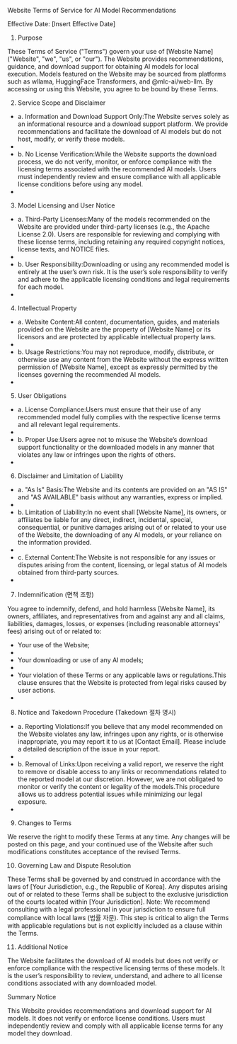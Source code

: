 Website Terms of Service for AI Model Recommendations

Effective Date: [Insert Effective Date]

1. Purpose

These Terms of Service ("Terms") govern your use of [Website Name] ("Website", "we", "us", or "our"). The Website provides recommendations, guidance, and download support for obtaining AI models for local execution. Models featured on the Website may be sourced from platforms such as wllama, HuggingFace Transformers, and @mlc-ai/web-llm. By accessing or using this Website, you agree to be bound by these Terms.

2. Service Scope and Disclaimer

- a. Information and Download Support Only:The Website serves solely as an informational resource and a download support platform. We provide recommendations and facilitate the download of AI models but do not host, modify, or verify these models.
-
- b. No License Verification:While the Website supports the download process, we do not verify, monitor, or enforce compliance with the licensing terms associated with the recommended AI models. Users must independently review and ensure compliance with all applicable license conditions before using any model.
-

3. Model Licensing and User Notice

- a. Third-Party Licenses:Many of the models recommended on the Website are provided under third-party licenses (e.g., the Apache License 2.0). Users are responsible for reviewing and complying with these license terms, including retaining any required copyright notices, license texts, and NOTICE files.
-
- b. User Responsibility:Downloading or using any recommended model is entirely at the user’s own risk. It is the user’s sole responsibility to verify and adhere to the applicable licensing conditions and legal requirements for each model.
-

4. Intellectual Property

- a. Website Content:All content, documentation, guides, and materials provided on the Website are the property of [Website Name] or its licensors and are protected by applicable intellectual property laws.
-
- b. Usage Restrictions:You may not reproduce, modify, distribute, or otherwise use any content from the Website without the express written permission of [Website Name], except as expressly permitted by the licenses governing the recommended AI models.
-

5. User Obligations

- a. License Compliance:Users must ensure that their use of any recommended model fully complies with the respective license terms and all relevant legal requirements.
-
- b. Proper Use:Users agree not to misuse the Website’s download support functionality or the downloaded models in any manner that violates any law or infringes upon the rights of others.
-

6. Disclaimer and Limitation of Liability

- a. "As Is" Basis:The Website and its contents are provided on an "AS IS" and "AS AVAILABLE" basis without any warranties, express or implied.
-
- b. Limitation of Liability:In no event shall [Website Name], its owners, or affiliates be liable for any direct, indirect, incidental, special, consequential, or punitive damages arising out of or related to your use of the Website, the downloading of any AI models, or your reliance on the information provided.
-
- c. External Content:The Website is not responsible for any issues or disputes arising from the content, licensing, or legal status of AI models obtained from third-party sources.
-

7. Indemnification (면책 조항)

You agree to indemnify, defend, and hold harmless [Website Name], its owners, affiliates, and representatives from and against any and all claims, liabilities, damages, losses, or expenses (including reasonable attorneys' fees) arising out of or related to:

- Your use of the Website;
-
- Your downloading or use of any AI models;
-
- Your violation of these Terms or any applicable laws or regulations.This clause ensures that the Website is protected from legal risks caused by user actions.
-

8. Notice and Takedown Procedure (Takedown 절차 명시)

- a. Reporting Violations:If you believe that any model recommended on the Website violates any law, infringes upon any rights, or is otherwise inappropriate, you may report it to us at [Contact Email]. Please include a detailed description of the issue in your report.
-
- b. Removal of Links:Upon receiving a valid report, we reserve the right to remove or disable access to any links or recommendations related to the reported model at our discretion. However, we are not obligated to monitor or verify the content or legality of the models.This procedure allows us to address potential issues while minimizing our legal exposure.
-

9. Changes to Terms

We reserve the right to modify these Terms at any time. Any changes will be posted on this page, and your continued use of the Website after such modifications constitutes acceptance of the revised Terms.

10. Governing Law and Dispute Resolution

These Terms shall be governed by and construed in accordance with the laws of [Your Jurisdiction, e.g., the Republic of Korea]. Any disputes arising out of or related to these Terms shall be subject to the exclusive jurisdiction of the courts located within [Your Jurisdiction].
Note: We recommend consulting with a legal professional in your jurisdiction to ensure full compliance with local laws (법률 자문). This step is critical to align the Terms with applicable regulations but is not explicitly included as a clause within the Terms.

11. Additional Notice

The Website facilitates the download of AI models but does not verify or enforce compliance with the respective licensing terms of these models. It is the user’s responsibility to review, understand, and adhere to all license conditions associated with any downloaded model.

Summary Notice

This Website provides recommendations and download support for AI models. It does not verify or enforce license conditions. Users must independently review and comply with all applicable license terms for any model they download.
